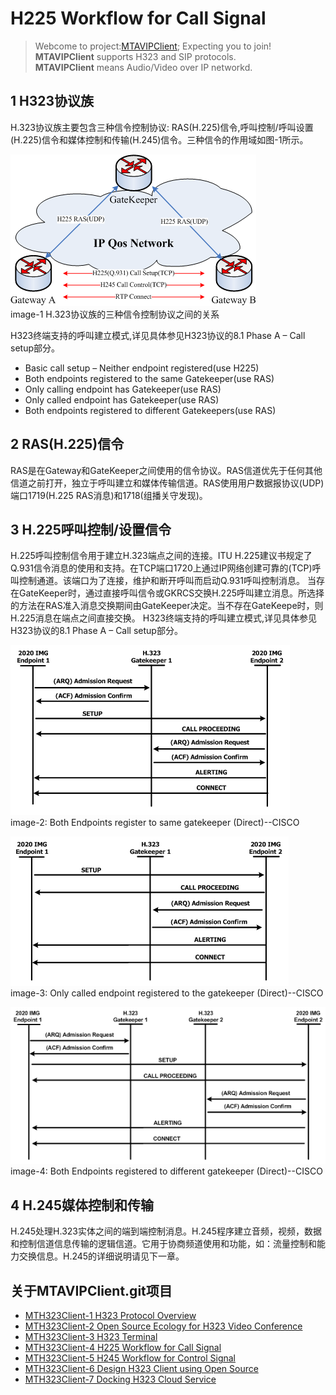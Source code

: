 # H225 Workflow for Call Signal

> Webcome to project:[MTAVIPClient](https://www.github.com/MTMediaDev/MTAVIPClient); Expecting you to join!
> **MTAVIPClient** supports H323 and SIP protocols.   
> **MTAVIPClient** means Audio/Video over IP networkd.  

## 1 H323协议族
H.323协议族主要包含三种信令控制协议: RAS(H.225)信令,呼叫控制/呼叫设置(H.225)信令和媒体控制和传输(H.245)信令。三种信令的作用域如图-1所示。  
  
![image-1: H.323协议族的三种信令控制协议之间的关系](/doc/images/mt_h323_signal_relationship.png)  
image-1 H.323协议族的三种信令控制协议之间的关系  

H323终端支持的呼叫建立模式,详见具体参见H323协议的8.1 Phase A – Call setup部分。
- Basic call setup – Neither endpoint registered(use H225)
- Both endpoints registered to the same Gatekeeper(use RAS)
- Only calling endpoint has Gatekeeper(use RAS)
- Only called endpoint has Gatekeeper(use RAS)
- Both endpoints registered to different Gatekeepers(use RAS)  

## 2  RAS(H.225)信令
RAS是在Gateway和GateKeeper之间使用的信令协议。RAS信道优先于任何其他信道之前打开，独立于呼叫建立和媒体传输信道。RAS使用用户数据报协议(UDP)端口1719(H.225 RAS消息)和1718(组播关守发现)。

## 3 H.225呼叫控制/设置信令
H.225呼叫控制信令用于建立H.323端点之间的连接。ITU H.225建议书规定了Q.931信令消息的使用和支持。在TCP端口1720上通过IP网络创建可靠的(TCP)呼叫控制通道。该端口为了连接，维护和断开呼叫而启动Q.931呼叫控制消息。
当存在GateKeeper时，通过直接呼叫信令或GKRCS交换H.225呼叫建立消息。所选择的方法在RAS准入消息交换期间由GateKeeper决定。当不存在GateKeepe时，则H.225消息在端点之间直接交换。
H323终端支持的呼叫建立模式,详见具体参见H323协议的8.1 Phase A – Call setup部分。  

![image-2: Both Endpoints register to same gatekeeper](/doc/images/endpoint_to_same_keeper.png)  
image-2: Both Endpoints register to same gatekeeper (Direct)--CISCO   

![image-3: Only called endpoint registered to the gatekeeper](/doc/images/endpoint_only_one_to_keeper.png)  
image-3: Only called endpoint registered to the gatekeeper (Direct)--CISCO  

![image-4: Both Endpoints registered to different gatekeeper](/doc/images/endpoint_to_different_keeper.png)  
image-4: Both Endpoints registered to different gatekeeper (Direct)--CISCO  

## 4 H.245媒体控制和传输
H.245处理H.323实体之间的端到端控制消息。H.245程序建立音频，视频，数据和控制信道信息传输的逻辑信道。它用于协商频道使用和功能，如：流量控制和能力交换信息。H.245的详细说明请见下一章。

## 关于MTAVIPClient.git项目
- [MTH323Client-1 H323 Protocol Overview](/doc/cn/MTH323Client/1-H323-Overview.md)
- [MTH323Client-2 Open Source Ecology for H323 Video Conference](/doc/cn/MTH323Client/2-h323-open-source-ecology.md)
- [MTH323Client-3 H323 Terminal](/doc/cn/MTH323Client/3-h323-device.md)
- [MTH323Client-4 H225 Workflow for Call Signal](/doc/cn/MTH323Client/4-h225-call-signal-workflow.md)
- [MTH323Client-5 H245 Workflow for Control Signal](/doc/cn/MTH323Client/5-h245-control-signal-workflow.md)
- [MTH323Client-6 Design H323 Client using Open Source](/doc/cn/MTH323Client/6-design-h323-client.md)
- [MTH323Client-7 Docking H323 Cloud Service](/doc/cn/MTH323Client/7-docking-cloud-service.md)
